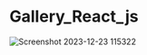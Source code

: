 # Gallery_React_js

![Screenshot 2023-12-23 115322](https://github.com/Vishalsutar170901/Gallery_React_js/assets/98759085/cd834d21-8e47-4bcd-8ccd-7d01add012d9)
